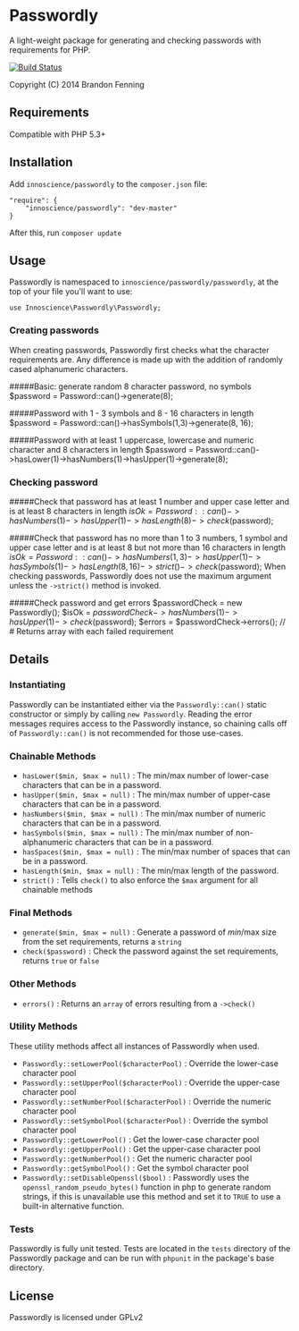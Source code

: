 # Passwordly
A light-weight package for generating and checking passwords with requirements for PHP.

[![Build Status](https://travis-ci.org/innoscience/passwordly.png?branch=master)](https://travis-ci.org/innoscience/passwordly)

Copyright (C) 2014 Brandon Fenning

## Requirements

Compatible with PHP 5.3+

## Installation

Add `innoscience/passwordly` to the `composer.json` file:

	"require": {
        "innoscience/passwordly": "dev-master"
    }

After this, run `composer update`

## Usage

Passwordly is namespaced to `innoscience/passwordly/passwordly`, at the top of your file you'll want to use:

	use Innoscience\Passwordly\Passwordly;

### Creating passwords
When creating passwords, Passwordly first checks what the character requirements are. Any difference is made up with the addition of randomly cased alphanumeric characters.

#####Basic: generate random 8 character password, no symbols
	$password = Password::can()->generate(8);

#####Password with 1 - 3 symbols and 8 - 16 characters in length
	$password = Password::can()->hasSymbols(1,3)->generate(8, 16);

#####Password with at least 1 uppercase, lowercase and numeric character and 8 characters in length
	$password = Password::can()->hasLower(1)->hasNumbers(1)->hasUpper(1)->generate(8);

### Checking password

#####Check that password has at least 1 number and upper case letter and is at least 8 characters in length
	$isOk = Password::can()->hasNumbers(1)->hasUpper(1)->hasLength(8)->check($password);

#####Check that password has no more than 1 to 3 numbers, 1 symbol and upper case letter and is at least 8 but not more than 16 characters in length
	$isOk = Password::can()->hasNumbers(1,3)->hasUpper(1)->hasSymbols(1)->hasLength(8,16)->strict()->check($password);
When checking passwords, Passwordly does not use the maximum argument unless the `->strict()` method is invoked.

#####Check password and get errors
	$passwordCheck = new Passwordly();
	$isOk = $passwordCheck->hasNumbers(1)->hasUpper(1)->check($password);
	$errors = $passwordCheck->errors(); // # Returns array with each failed requirement



## Details

### Instantiating 

Passwordly can be instantiated either via the `Passwordly::can()` static constructor or simply by calling `new Passwordly`. Reading the error messages requires access to the Passwordly instance, so chaining calls off of `Passwordly::can()` is not recommended for those use-cases.

### Chainable Methods

* `hasLower($min, $max = null)` : The min/max number of lower-case characters that can be in a password.
* `hasUpper($min, $max = null)` : The min/max number of upper-case characters that can be in a password.
* `hasNumbers($min, $max = null)` : The min/max number of numeric characters that can be in a password.
* `hasSymbols($min, $max = null)` : The min/max number of non-alphanumeric characters that can be in a password.
* `hasSpaces($min, $max = null)` : The min/max number of spaces that can be in a password.
* `hasLength($min, $max = null)` : The min/max length of the password.
* `strict()` : Tells `check()` to also enforce the `$max` argument for all chainable methods

### Final Methods

* `generate($min, $max = null)` : Generate a password of $min/$max size from the set requirements, returns a `string`
* `check($password)` : Check the password against the set requirements, returns `true` or `false` 

### Other Methods
* `errors()` : Returns an `array` of errors resulting from a `->check()`

### Utility Methods
These utility methods affect all instances of Passwordly when used.

* `Passwordly::setLowerPool($characterPool)` : Override the lower-case character pool
* `Passwordly::setUpperPool($characterPool)` : Override the upper-case character pool
* `Passwordly::setNumberPool($characterPool)` : Override the numeric character pool
* `Passwordly::setSymbolPool($characterPool)` : Override the symbol character pool
* `Passwordly::getLowerPool()` : Get the lower-case character pool
* `Passwordly::getUpperPool()` : Get the upper-case character pool
* `Passwordly::getNumberPool()` : Get the numeric character pool
* `Passwordly::getSymbolPool()` : Get the symbol character pool
* `Passwordly::setDisableOpenssl($bool)` : Passwordly uses the `openssl_random_pseudo_bytes()` function in php to generate random strings, if this is unavailable use this method and set it to `TRUE` to use a built-in alternative function.

### Tests
Passwordly is fully unit tested. Tests are located in the `tests` directory of the Passwordly package and can be run with `phpunit` in the package's base directory.


## License
Passwordly is licensed under GPLv2